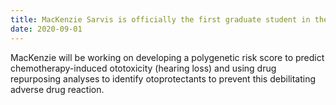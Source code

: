 ```yaml
---
title: MacKenzie Sarvis is officially the first graduate student in the Drögemöller lab! 
date: 2020-09-01
---
```


MacKenzie will be working on developing a polygenetic risk score to predict chemotherapy-induced ototoxicity (hearing loss) and using drug repurposing analyses to identify otoprotectants to prevent this debilitating adverse drug reaction. 

<!--more-->

